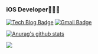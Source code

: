 ### iOS Developer👩🏻‍💻

[![Tech Blog Badge](http://img.shields.io/badge/-Tech%20blog-black?style=flat-square&logo=github&link=https://zzsza.github.io/)](https://dy-yb.github.io)
[![Gmail Badge](https://img.shields.io/badge/Gmail-d14836?style=flat-square&logo=Gmail&logoColor=white&link=mailto:snugyun01@gmail.com)](mailto:daye.elin.yoon@gmail.com)

[![Anurag's github stats](https://github-readme-stats.vercel.app/api?username=dy-yb&show_icons=true&theme=swift)](https://github.com/anuraghazra/github-readme-stats)

<a href="https://github.com/devxb/gitanimals">
  <img src="https://render.gitanimals.org/farms/dy-yb"/>
</a>
